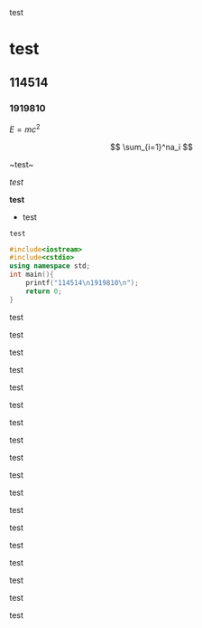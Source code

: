 <div>
test
</div>

# test

## 114514

### 1919810

$E=mc^2$

$$
\sum_{i=1}^na_i
$$

~test~

*test*

**test**

- test

`test`

```cpp
#include<iostream>
#include<cstdio>
using namespace std;
int main(){
    printf("114514\n1919810\n");
    return 0;
}
```

test

test

test

test

test

test

test

test

test

test

test

test

test

test

test

test

test

test